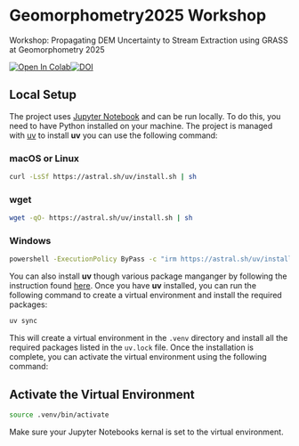# Geomorphometry2025 Workshop

Workshop: Propagating DEM Uncertainty to Stream Extraction using GRASS at Geomorphometry 2025

[![Open In Colab](https://colab.research.google.com/assets/colab-badge.svg)](https://colab.research.google.com/github/ncsu-geoforall-lab/geomorphometry2025_workshop/blob/main/geomorphometry_2025_workshop.ipynb)[![DOI](https://zenodo.org/badge/DOI/10.5281/zenodo.15283714.svg)](https://doi.org/10.5281/zenodo.15283714)

## Local Setup

The project uses [Jupyter Notebook](https://jupyter.org/) and can be run locally. To do this, you need to have Python installed on your machine. The project is managed with [uv](https://docs.astral.sh/uv/) to install **uv** you can use the following command:

### macOS or Linux

```bash
curl -LsSf https://astral.sh/uv/install.sh | sh
```

### wget

```bash
wget -qO- https://astral.sh/uv/install.sh | sh
```

### Windows

```bash
powershell -ExecutionPolicy ByPass -c "irm https://astral.sh/uv/install.ps1 | iex"
```

You can also install **uv** though various package manganger by following the instruction found [here](https://docs.astral.sh/uv/getting-started/installation/). Once you have **uv** installed, you can run the following command to create a virtual environment and install the required packages:

```bash
uv sync
```

This will create a virtual environment in the `.venv` directory and install all the required packages listed in the `uv.lock` file. Once the installation is complete, you can activate the virtual environment using the following command:

## Activate the Virtual Environment

```bash
source .venv/bin/activate
```

Make sure your Jupyter Notebooks kernal is set to the virtual environment.
